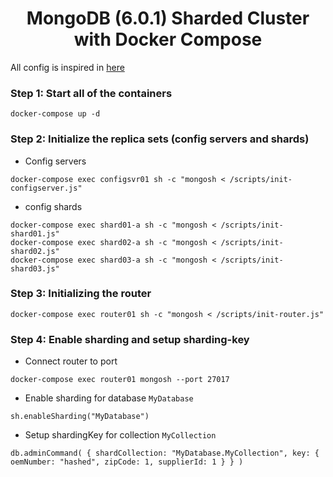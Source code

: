 <h1 align="center">MongoDB (6.0.1) Sharded Cluster with Docker Compose</h1>

All config is inspired in [here](https://github.com/minhhungit/mongodb-cluster-docker-compose)

### Step 1: Start all of the containers

```shell
docker-compose up -d
```

### Step 2: Initialize the replica sets (config servers and shards)

- Config servers

```shell
docker-compose exec configsvr01 sh -c "mongosh < /scripts/init-configserver.js"
```

- config shards

```shell
docker-compose exec shard01-a sh -c "mongosh < /scripts/init-shard01.js"
docker-compose exec shard02-a sh -c "mongosh < /scripts/init-shard02.js"
docker-compose exec shard03-a sh -c "mongosh < /scripts/init-shard03.js"
```

### Step 3: Initializing the router

```shell
docker-compose exec router01 sh -c "mongosh < /scripts/init-router.js"
```

### Step 4: Enable sharding and setup sharding-key

- Connect router to port

```shell
docker-compose exec router01 mongosh --port 27017
```

- Enable sharding for database `MyDatabase`

```shell
sh.enableSharding("MyDatabase")
```

- Setup shardingKey for collection `MyCollection`

```shell
db.adminCommand( { shardCollection: "MyDatabase.MyCollection", key: { oemNumber: "hashed", zipCode: 1, supplierId: 1 } } )
```
